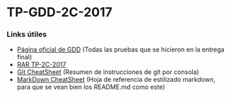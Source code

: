 # TP-GDD-2C-2017
### Links útiles
* [Página oficial de GDD](https://utn.so/wp-content/uploads/2017/07/1C2017-ESTheR-Pruebas.pdf) (Todas las pruebas que se hicieron en la entrega final)
* [RAR TP-2C-2017](https://drive.google.com/file/d/0B_t8j3nOHeJcbXFQdVhfN1FyX1E/view)
* [Git CheatSheet](https://drive.google.com/file/d/0B_k1QNSnaW5UcTFTTlFoY3h5NWM/view?usp=sharing) (Resumen de instrucciones de git por consola)
* [MarkDown CheatSheet](https://guides.github.com/pdfs/markdown-cheatsheet-online.pdf) (Hoja de referencia de estilizado markdown, para que se vean bien los README.md como este)
